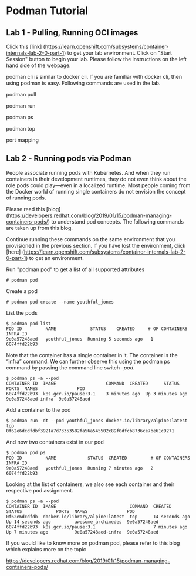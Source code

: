 # Podman Tutorial
## Lab 1 - Pulling, Running OCI images

Click this [link] (https://learn.openshift.com/subsystems/container-internals-lab-2-0-part-1) to get your lab environment. Click on "Start Session" button to begin your lab. Please follow the instructions on the left hand side of the webpage.

podman cli is similar to docker cli. If you are familiar with docker cli, then using podman is easy. Following commands are used in the lab.

podman pull

podman run

podman ps

podman top 

port mapping 


## Lab 2 - Running pods via Podman
People associate running pods with Kubernetes. And when they run containers in their development runtimes, they do not even think about the role pods could play—even in a localized runtime.  Most people coming from the Docker world of running single containers do not envision the concept of running pods.

Please read this [blog] (https://developers.redhat.com/blog/2019/01/15/podman-managing-containers-pods/) to understand pod concepts. The following commands are taken up from this blog.

Continue running these commands on the same environment that you provisioned in the previous section. If you have lost the environment, click [here] (https://learn.openshift.com/subsystems/container-internals-lab-2-0-part-1) to get an environment.

Run "podman pod" to get a list of all supported attributes

    # podman pod
    
Create a pod

    # podman pod create --name youthful_jones
    
List the pods

    $ podman pod list
    POD ID         NAME             STATUS    CREATED     # OF CONTAINERS   INFRA ID
    9e0a57248aed   youthful_jones  Running 5 seconds ago   1                6074ffd22b93

Note that the container has a single container in it.  The container is the “infra” command. We can further observe this using the podman ps command by passing the command line switch *–pod*.

    $ podman ps -a --pod
    CONTAINER ID  IMAGE                   COMMAND  CREATED      STATUS     PORTS  NAMES               POD
    6074ffd22b93  k8s.gcr.io/pause:3.1    3 minutes ago  Up 3 minutes ago         9e0a57248aed-infra  9e0a57248aed

Add a container to the pod

    $ podman run -dt --pod youthful_jones docker.io/library/alpine:latest top
    0f62e6dcdfdbf3921a7d73353582fa56a545502c89f0dfcb8736ce7be61c9271
    
And now two containers exist in our pod

    $ podman pod ps
    POD ID         NAME            STATUS  CREATED         # OF CONTAINERS   INFRA ID
    9e0a57248aed   youthful_jones  Running 7 minutes ago   2                 6074ffd22b93
    
Looking at the list of containers, we also see each container and their respective pod assignment.

    

    $ podman ps -a --pod
    CONTAINER ID  IMAGE                            COMMAND  CREATED         STATUS             PORTS  NAMES               POD
    0f62e6dcdfdb  docker.io/library/alpine:latest  top      14 seconds ago  Up 14 seconds ago         awesome_archimedes  9e0a57248aed
    6074ffd22b93  k8s.gcr.io/pause:3.1                      7 minutes ago   Up 7 minutes ago          9e0a57248aed-infra  9e0a57248aed


If you would like to know more on podman pod, please refer to this blog which explains more on the topic


https://developers.redhat.com/blog/2019/01/15/podman-managing-containers-pods/
